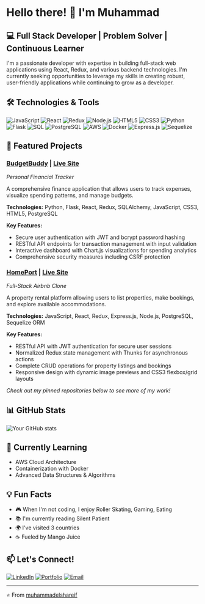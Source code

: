 # Hello there! 👋 I'm Muhammad

## 💻 Full Stack Developer | Problem Solver | Continuous Learner

I'm a passionate developer with expertise in building full-stack web applications using React, Redux, and various backend technologies. I'm currently seeking opportunities to leverage my skills in creating robust, user-friendly applications while continuing to grow as a developer.

## 🛠️ Technologies & Tools

![JavaScript](https://img.shields.io/badge/-JavaScript-F7DF1E?style=flat-square&logo=javascript&logoColor=black)
![React](https://img.shields.io/badge/-React-61DAFB?style=flat-square&logo=react&logoColor=black)
![Redux](https://img.shields.io/badge/-Redux-764ABC?style=flat-square&logo=redux&logoColor=white)
![Node.js](https://img.shields.io/badge/-Node.js-339933?style=flat-square&logo=node.js&logoColor=white)
![HTML5](https://img.shields.io/badge/-HTML5-E34F26?style=flat-square&logo=html5&logoColor=white)
![CSS3](https://img.shields.io/badge/-CSS3-1572B6?style=flat-square&logo=css3&logoColor=white)
![Python](https://img.shields.io/badge/-Python-3776AB?style=flat-square&logo=python&logoColor=white)
![Flask](https://img.shields.io/badge/-Flask-000000?style=flat-square&logo=flask&logoColor=white)
![SQL](https://img.shields.io/badge/-SQL-4479A1?style=flat-square&logo=mysql&logoColor=white)
![PostgreSQL](https://img.shields.io/badge/-PostgreSQL-336791?style=flat-square&logo=postgresql&logoColor=white)
![AWS](https://img.shields.io/badge/-AWS-232F3E?style=flat-square&logo=amazon-aws&logoColor=white)
![Docker](https://img.shields.io/badge/-Docker-2496ED?style=flat-square&logo=docker&logoColor=white)
![Express.js](https://img.shields.io/badge/-Express.js-000000?style=flat-square&logo=express&logoColor=white)
![Sequelize](https://img.shields.io/badge/-Sequelize-52B0E7?style=flat-square&logo=sequelize&logoColor=white)

## 🚀 Featured Projects

### [BudgetBuddy](https://github.com/muhammadelshareif/BudgetBuddy) | [Live Site](https://budgetbuddy-c5xv.onrender.com)
*Personal Financial Tracker*

A comprehensive finance application that allows users to track expenses, visualize spending patterns, and manage budgets.

**Technologies:** Python, Flask, React, Redux, SQLAlchemy, JavaScript, CSS3, HTML5, PostgreSQL

**Key Features:**
- Secure user authentication with JWT and bcrypt password hashing
- RESTful API endpoints for transaction management with input validation
- Interactive dashboard with Chart.js visualizations for spending analytics
- Comprehensive security measures including CSRF protection

### [HomePort](https://github.com/muhammadelshareif/HomePort) | [Live Site](https://mod5-frontend-project.onrender.com)
*Full-Stack Airbnb Clone*

A property rental platform allowing users to list properties, make bookings, and explore available accommodations.

**Technologies:** JavaScript, React, Redux, Express.js, Node.js, PostgreSQL, Sequelize ORM

**Key Features:**
- RESTful API with JWT authentication for secure user sessions
- Normalized Redux state management with Thunks for asynchronous actions
- Complete CRUD operations for property listings and bookings
- Responsive design with dynamic image previews and CSS3 flexbox/grid layouts

*Check out my pinned repositories below to see more of my work!*

## 📊 GitHub Stats

![Your GitHub stats](https://github-readme-stats.vercel.app/api?username=muhammadelshareif&show_icons=true&theme=radical)

## 🌱 Currently Learning

- AWS Cloud Architecture
- Containerization with Docker
- Advanced Data Structures & Algorithms

## 💡 Fun Facts

- 🎮 When I'm not coding, I enjoy Roller Skating, Gaming, Eating
- 📚 I'm currently reading Silent Patient
- 🌍 I've visited 3 countries
- ☕ Fueled by Mango Juice

## 📫 Let's Connect!

[![LinkedIn](https://img.shields.io/badge/LinkedIn-0077B5?style=for-the-badge&logo=linkedin&logoColor=white)](https://www.linkedin.com/in/muhammad-elshareif-746145206/)
[![Portfolio](https://img.shields.io/badge/Portfolio-1DA1F2?style=for-the-badge&logo=website&logoColor=white)](your-portfolio-url)
[![Email](https://img.shields.io/badge/Email-D14836?style=for-the-badge&logo=gmail&logoColor=white)](mailto:melshareif1@gmail.com)

---

⭐️ From [muhammadelshareif](https://github.com/muhammadelshareif)

